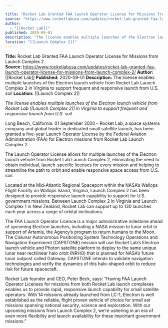 ```yaml
---

title: "Rocket Lab Granted FAA Launch Operator License for Missions from Launch Complex 2  "
source: "https://www.rocketlabusa.com/updates/rocket-lab-granted-faa-launch-operator-license-for-missions-from-launch-complex-2/"
author:
  - "[[Rocket Lab]]"
published: 2020-09-01
description: "The license enables multiple launches of the Electron launch vehicle from Rocket Lab Launch Complex 2 in Virginia to support frequent and responsive launch from U.S. soil"
location: "[[Launch Complex 2]]"
---
```


**Title:** Rocket Lab Granted FAA Launch Operator License for Missions from Launch Complex 2  
**Source:** https://www.rocketlabusa.com/updates/rocket-lab-granted-faa-launch-operator-license-for-missions-from-launch-complex-2/
**Author:** [[Rocket Lab]]
**Published:** 2020-09-01
**Description:** The license enables multiple launches of the Electron launch vehicle from Rocket Lab Launch Complex 2 in Virginia to support frequent and responsive launch from U.S. soil
**Location:** [[Launch Complex 2]]

*The license enables multiple launches of the Electron launch vehicle from Rocket Lab [[Launch Complex 2]] in Virginia to support frequent and responsive launch from U.S. soil*

Long Beach, California. 01 September 2020 – Rocket Lab, a space systems company and global leader in dedicated small satellite launch, has been granted a five-year Launch Operator License by the Federal Aviation Administration (FAA) for Electron missions from Rocket Lab Launch Complex 2.

The Launch Operator License allows for multiple launches of the Electron launch vehicle from Rocket Lab Launch Complex 2, eliminating the need to obtain individual, launch-specific licenses for every mission and helping to streamline the path to orbit and enable responsive space access from U.S. soil.

Located at the Mid-Atlantic Regional Spaceport within the NASA’s Wallops Flight Facility on Wallops Island, Virginia, Launch Complex 2 has been designed to provide responsive launch capability to support for U.S. government missions. Between Launch Complex 2 in Virginia and Launch Complex 1 in New Zealand, Rocket Lab can support up to 130 launches each year across a range of orbital inclinations.

The FAA Launch Operator Licence is a major administrative milestone ahead of upcoming Electron launches, including a NASA mission to lunar orbit in support of Artemis, the Agency’s program to return humans to the Moon. The Cislunar Autonomous Positioning System Technology Operations and Navigation Experiment (CAPSTONE) mission will use Rocket Lab’s Electron launch vehicle and Photon satellite platform to deploy to the same unique lunar near rectilinear halo orbit (NRHO) that is planned for NASA’s future lunar outpost called Gateway. CAPSTONE intends to validate navigation technologies and verify the dynamics of this halo-shaped orbit to reduce risk for future spacecraft.

Rocket Lab founder and CEO, Peter Beck, says: “Having FAA Launch Operator Licenses for missions from both Rocket Lab launch complexes enables us to provide rapid, responsive launch capability for small satellite operators. With 14 missions already launched from LC-1, Electron is well established as the reliable, flight proven vehicle of choice for small sat missions spanning national security, science and exploration. With our upcoming missions from Launch Complex 2, we’re ushering in an era of even more flexibility and launch availability for these important government missions.”